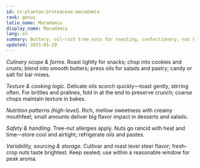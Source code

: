 ```yaml
---
id: tx:plantae:proteaceae:macadamia
rank: genus
latin_name: Macadamia
display_name: Macadamia
lang: en
summary: Buttery, oil-rich tree nuts for roasting, confectionery, nut butters, and fragrant oils; prized in cookies, crusts, and as a finishing texture in savory dishes.
updated: 2025-01-29
---
```


_Culinary scope & forms._ Roast lightly for snacks; chop into cookies and crusts; blend into smooth butters; press oils for salads and pastry; candy or salt for bar mixes.

_Texture & cooking logic._ Delicate oils scorch quickly—toast gently, stirring often. For brittles and pralines, fold in at the end to preserve crunch; coarse chops maintain texture in bakes.

_Nutrition patterns (high-level)._ Rich, mellow sweetness with creamy mouthfeel; small amounts deliver big flavor impact in desserts and salads.

_Safety & handling._ Tree-nut allergies apply. Nuts go rancid with heat and time—store cool and airtight; refrigerate oils and pastes.

_Variability, sourcing & storage._ Cultivar and roast level steer flavor; fresh-crop nuts taste brightest. Keep sealed; use within a reasonable window for peak aroma.
